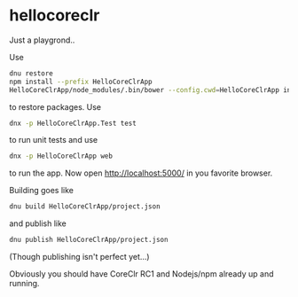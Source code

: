 # hellocoreclr
Just a playgrond..

Use 
```bash
dnu restore
npm install --prefix HelloCoreClrApp
HelloCoreClrApp/node_modules/.bin/bower --config.cwd=HelloCoreClrApp install
```
to restore packages. Use
```bash
dnx -p HelloCoreClrApp.Test test
```
to run unit tests and use
```bash
dnx -p HelloCoreClrApp web
```
to run the app. Now open <http://localhost:5000/> in you favorite browser.

Building goes like
```bash
dnu build HelloCoreClrApp/project.json
```
and publish like
```bash
dnu publish HelloCoreClrApp/project.json
```
(Though publishing isn't perfect yet...)

Obviously you should have CoreClr RC1 and Nodejs/npm already up and running.